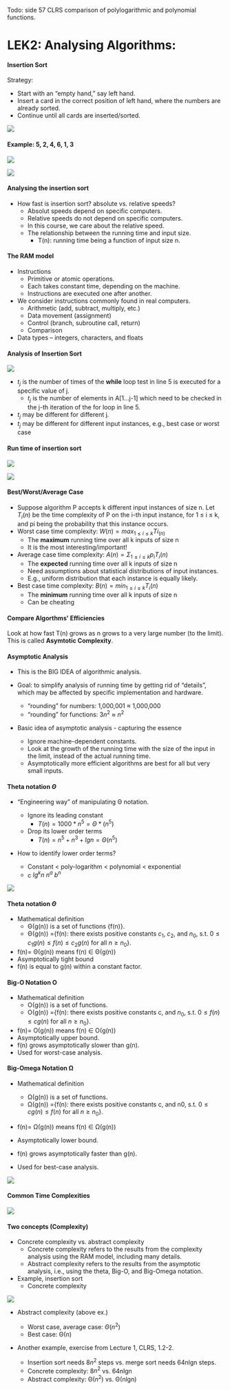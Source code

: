 

Todo: side 57 CLRS comparison of polylogarithmic and polynomial functions.



# LEK2: Analysing Algorithms: 

#### Insertion Sort

Strategy:

- Start with an “empty hand,” say left hand.
- Insert a card in the correct position of left hand, where the numbers are already sorted. 
- Continue until all cards are inserted/sorted. 

![](.\img\110.png)

#### Example: 5, 2, 4, 6, 1, 3

![](.\img\111.png)

![](.\img\112.png)

#### Analysing the insertion sort

- How fast is insertion sort? absolute vs. relative speeds?
  - Absolut speeds depend on specific computers.
  - Relative speeds do not depend on specific computers.
  - In this course, we care about the relative speed.
  - The relationship between the running time and input size.
    - T(n): running time being a function of input size n.

#### The RAM model

- Instructions
  - Primitive or atomic operations.
  - Each takes constant time, depending on the machine.
  - Instructions are executed one after another. 
- We consider instructions commonly found in real computers.
  - Arithmetic (add, subtract, multiply, etc.)
  - Data movement (assignment)
  - Control (branch, subroutine call, return)
  - Comparison
- Data types – integers, characters, and floats

#### Analysis of Insertion Sort

![](.\img\113.png)

- $t_j$ is the number of times of the **while** loop test in line 5 is executed for a specific value of j.
  - $t_j$ is the number of elements in A[1…j-1] which need to be checked in the j-th iteration of the for loop in line 5. 
- $t_j$ may be different for different j.
- $t_j$ may be different for different input instances, e.g., best case or worst case

#### Run time of insertion sort

 ![](.\img\114.png)

![](.\img\115.png)

#### Best/Worst/Average Case

- Suppose algorithm P accepts k different input instances of size n. Let $T_i (n)$ be the time complexity of P on the i-th input instance, for 1 ≤ i ≤ k, and pi being the probability that this instance occurs.
- Worst case time complexity: $W(n) = max_{1≤ i≤ k}Ti_(n)$
  - The **maximum** running time over all k inputs of size n
  - It is the most interesting/important!
- Average case time complexity: $A(n) = Σ_{1≤ i≤ k} p_iT_i(n)$
  - The **expected** running time over all k inputs of size n
  - Need assumptions about statistical distributions of input instances. 
  - E.g., uniform distribution that each instance is equally likely.
- Best case time complexity: $B(n) = min_{1≤ i≤ k}T_i(n)$
  - The **minimum** running time over all k inputs of size n
  - Can be cheating

#### Compare Algorthms' Efficiencies

Look at how fast T(n) grows as n grows to a very large number (to the limit). This is called **Asymtotic Complexity**.

#### Asymptotic Analysis

- This is the BIG IDEA of algorithmic analysis.
- Goal: to simplify analysis of running time by getting rid of “details”, which may be affected by specific implementation and hardware. 
  - “rounding” for numbers: 1,000,001 ≈ 1,000,000
  - “rounding” for functions: $3n^2$ ≈ $n^2$

- Basic idea of asymptotic analysis - capturing the essence
  - Ignore machine-dependent constants.
  - Look at the growth of the running time with the size of the input in the limit, instead of the actual running time.
  - Asymptotically more efficient algorithms are best for all but very small inputs.

#### Theta notation $\Theta$

- “Engineering way” of manipulating Θ notation.
  - Ignore its leading constant
    - $T(n)=1000*n^5 = \Theta*(n^5)$
  - Drop its lower order terms
    - $T(n)=n^5 + n^3 + lgn= \Theta (n^5)$



- How to identify lower order terms?
  - Constant < poly-logarithm < polynomial < exponential
  - c                            $lg^kn$                      $n^a$                   $b^n$

![](.\img\116.png)

#### Theta notation $\Theta$

- Mathematical definition
  - Θ(g(n)) is a set of functions {f(n)}.
  - Θ(g(n)) ={f(n): there exists positive constants $c_1$, $c_2$, and $n_0$, s.t. $0 ≤ c_1 g(n) ≤ f(n) ≤ c_2 g(n)$ for all $n ≥ n_0$}.
- f(n)= Θ(g(n)) means f(n) ∈ Θ(g(n))
- Asymptotically tight bound
- f(n) is equal to g(n) within a constant factor. 

#### Big-O Notation O

- Mathematical definition
  - Ο(g(n)) is a set of functions.
  - Ο(g(n)) ={f(n): there exists positive constants c, and $n_0$, s.t. $0 ≤ f(n) ≤ c g(n)$ for all $n ≥ n_0$}.
- f(n)= Ο(g(n)) means f(n) ∈ Ο(g(n))
- Asymptotically upper bound.
- f(n) grows asymptotically slower than g(n).
- Used for worst-case analysis.

#### Big-Omega Notation Ω

- Mathematical definition
  - Ω(g(n)) is a set of functions.
  - Ω(g(n)) ={f(n): there exists positive constants c, and n0, s.t. $0 ≤ c g(n) ≤ f(n)$ for all $n ≥ n_0$}.
- f(n)= Ω(g(n)) means f(n) ∈ Ω(g(n))
- Asymptotically lower bound.
- f(n) grows asymptotically faster than g(n).

- Used for best-case analysis. 

![](.\img\117.png)

#### Common Time Complexities

![](.\img\118.png)

#### Two concepts (Complexity)

- Concrete complexity vs. abstract complexity
  - Concrete complexity refers to the results from the complexity analysis using the RAM model, including many details.
  - Abstract complexity refers to the results from the asymptotic analysis, i.e., using the theta, Big-O, and Big-Omega notation. 
- Example, insertion sort
  - Concrete complexity

![](.\img\119.png)

- Abstract complexity (above ex.)
  - Worst case, average case: $Θ(n^2)$
  - Best case: Θ(n)

- Another example, exercise from Lecture 1, CLRS, 1.2-2. 
  - Insertion sort needs $8n^2$ steps vs. merge sort needs 64nlgn steps.
  - Concrete complexity: 8$n^2​$ vs. 64nlgn
  - Abstract complexity: Θ($n^2$) vs. Θ(nlgn)